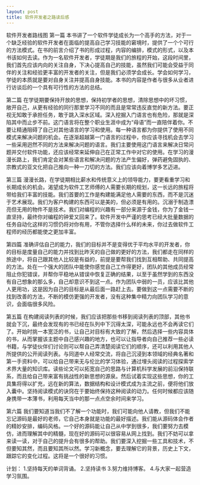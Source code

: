 ```yaml
---
layout: post
title: 软件开发者之路读后感
---
```

软件开发者路线图
第一篇
本书讲了一个软件学徒成长为一个高手的方法，对于一个缺乏经验的软件开发者在面临的提高自己学习技能的窘境时，提供了一个个可行的方法模式。在书的前言介绍了书的形成过程，内容的编排，模式的形式，以及本书该如何去读。作为一名软件开发者，学徒期是我们的旅程的开始，这段时间里，我们首先应该内向的关注自身，下决心提高自己的技能，虽然我们可能会受益于同伴的关注和经验更丰富的开发者的关注，但是我们必须学会成长。学会如何学习，学徒的本质就是要对自身关注并提高自身技能。本书的内容是作者与很多从业者进行访谈后的一个具有可行性的方法的总结。

第二篇
在学徒期要保持开放的思想，保持初学者的思想，清除思想中的坏习惯，敞开自己，从更有经验的同行那里学习不同的而且是常常违反直觉的新方法。要正视无知敢于承担任务，敢于跳入深水区域。深入挖掘入门语言也有危险，那就是深陷其中而止步不前。这门语言将在整个职业生涯中成为“母语”而一直陪伴着你。不要让精通阻碍了自己对其他语言的学习和使用。每一种语言都为你提供了使用不同模式来解决问题的机会。在逐渐超越第一门语言的过程中，你应该寻找机会去学习一些采用迥然不同的方法来解决问题的语言。我们主要使用这门语言来解决日常问题并交付软件功能，还应该经常来延伸自己在正常工作中对它的使用。在学习的漫漫长路上，我们肯定会对某些语言和解决问题的方法产生偏好，弹药避免固执的、宗教式的亚文化把自己推向一种一刀切的方法。我们应该向着博学多艺迈进。

第三篇
	漫漫长路，在学徒期相比薪水和传统意义上的领导能力，要更看重学习和长期成长的机会。渴望成为软件工艺师傅的人需要长期的规划，这一长远的旅程将带给我们丰富的技能。我们首要的工作是构建能满足他人需要的东西，而不是沉迷于艺术展现。我们为客户构建的东西可以是美的，但必须是有用的。沉溺于制造漂亮但无用的物件不是技术。我们对编程的兴趣有一部分来源于金钱，你为了金钱一直坚持，最终你对编程的钟爱又回来了。软件开发中严谨的思考已经大批量数据的任务自动化这样的习惯仍将对你有用，不管你选择什么样的未来，你过去做软件工程师的经历都能使之更加丰富。

第四篇
准确评估自己的能力，我们的目标并不是变得优于平均水平的开发者，你的目标是度量自己的能力并找到比昨天的自己做的更好的方法，我们都走在同样的旅途中，将自己跟其他人比较是有益的，前提是要帮我们找到互相帮助、共同提高的方法。处在一个强大的团队中能使你感觉自己工作得更好，团队的其他成员经常阻止你犯错误，并帮你平稳地从错误中恢复正确的结果，以至于虽然学到的东西没有自己想象的那么多，自己却意识不到这一点。作为团队中弱的一员，应该比其他人更用功，这是因为自己的目标是从最后面一路赶上去。要做到这一点需要不断的找到改善的方法，不断的模仿更强的开发者，没有这种集中精力向团队学习的意识，会面临很多风险。

第五篇
在构建阅读列表的时候，我们应该把那些书移到阅读列表的顶部，其他书就会下沉，最终会发现有的书已经在队列中下沉得太深，可能永远也不会再读它们了。开始时挑一本宽泛的书，让自己对目标有大致的了解，然后选择一些内容具体的书，从而掌握该主题中自己感兴趣的地方，也可以让指导者向自己推荐一些必读书籍，与学徒伙伴们讨论则可以帮自己弄清楚阅读它们的顺序，还可以利用其他人所提供的公开阅读列表。与同道中人经常交流，将自己沉浸到本领域的经典名著和第一手资料中，可以给自己带来无与伦比的学习体验，通过埋头阅读的过程探索学术界大量的知识库。读些论文可以拓宽自己的思路与计算机科学发展的前沿保持联系，而且给自己带来富有挑战性的新思想的源泉。然后试着实现这些思想，你的工具集将得以扩充，远在新的算法，数据结构和设计模式成为主流之前，便将他们放入囊中。坚持阅读模式的诀窍在于要始终保持这种阅读的动力。任何时候都应该随身携带一本薄书，利用每天当中的那一点点空余时间来学习。


第六篇
我们要知道当我们不了解一个功能时，我们可能向他人请教，但我们不能忘记源码是最好的老师，它自己本身就是功能的最好描述。我们能从源码体会作者的精妙安排，编码风格。一个好的源码能让自己从中学到很多，我们要努力去模仿，进而理解其中的精髓，现在好的源码可以很容易从网上找到。我们不妨可以拿来读一读，对于自己的提升会有很多的帮助。我们要深入挖掘一些工具和技术，不但要知其然，而且要知其所以然。学习新概念，要去理解它的背景，历史上下文，跟踪它的变化过程。这将是一个很好的习惯。


计划：
1.坚持每天的单词背诵。
2.坚持读书
3.努力维持博客。
4.与大家一起营造学习氛围。
